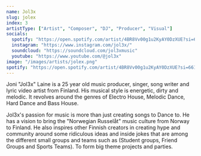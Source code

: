 ```yaml
---
name: Jol3x
slug: jolex
index: 3
artistType: ["Artist", "Composer", "DJ", "Producer", "Visual"]
socials:
  spotify: "https://open.spotify.com/artist/4BR8Vv00g1u2KyAY0DzXUE?si=661556705f8b402a"
  instagram: "https://www.instagram.com/jol3x/"
  soundcloud: "https://soundcloud.com/jol3xmusic"
  youtube: "https://www.youtube.com/@jol3x"
image: "/images/artists/jolex.png"
spotify: "https://open.spotify.com/artist/4BR8Vv00g1u2KyAY0DzXUE?si=661556705f8b402a"
---
```


Joni "Jol3x" Laine is a 25 year old music producer, singer, song writer and lyric video artist from Finland. His musical style is energetic, dirty and melodic. It revolves around the genres of Electro House, Melodic Dance, Hard Dance and Bass House.

Jol3x's passion for music is more than just creating songs to Dance to. He has a vision to bring the "Norwegian Russelåt" music culture from Norway to Finland. He also inspires other Finnish creators in creating hype and community around some ridiculous ideas and inside jokes that are among the different small groups and teams such as (Student groups, Friend Groups and Sports Teams). To form big theme projects and parties.
